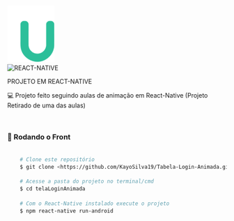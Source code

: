 


<img id="logo" src="./src/assets/logo.png" alt="Logo Do Projeto">
</br>
<img align="center" alt="REACT-NATIVE" 
        src="https://img.shields.io/badge/React_Native-20232A?style=for-the-badge&logo=react&logoColor=61DAFB">
<p>PROJETO EM REACT-NATIVE</p>
<p aling="center"> 💻 Projeto feito seguindo aulas de animação em React-Native (Projeto Retirado de uma das aulas)</p>

</br>

### 🎲 Rodando o Front 

```bash

    # Clone este repositório  
    $ git clone <https://github.com/KayoSilva19/Tabela-Login-Animada.git>

    # Acesse a pasta do projeto no terminal/cmd
    $ cd telaLoginAnimada

    # Com o React-Native instalado execute o projeto
    $ npm react-native run-android

```
